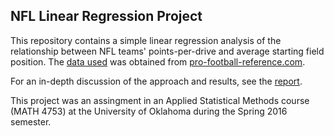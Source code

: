 ## NFL Linear Regression Project

This repository contains a simple linear regression analysis of the relationship between NFL teams' points-per-drive and average starting field position. The [data used](../master/nfl_drives.csv) was obtained from [pro-football-reference.com](http://www.pro-football-reference.com/years/2015/index.htm).

For an in-depth discussion of the approach and results, see the [report](../master/report.pdf).

This project was an assingment in an Applied Statistical Methods course (MATH 4753) at the University of Oklahoma during the Spring 2016 semester.
